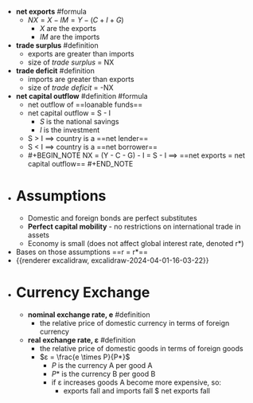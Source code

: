- **net exports** #formula
	- $NX = X - IM = Y - (C + I + G)$
		- *X* are the exports
		- *IM* are the imports
- **trade surplus** #definition
	- exports are greater than imports
	- size of *trade surplus* = NX
- **trade deficit** #definition
	- imports are greater than exports
	- size of *trade deficit* = -NX
- **net capital outflow** #definition #formula
	- net outflow of ==loanable funds==
	- net capital outflow = S - I
		- *S* is the national savings
		- *I* is the investment
	- S > I $\implies$ country is a ==net lender==
	- S < I $\implies$ country is a ==net borrower==
	- #+BEGIN_NOTE
	  NX = (Y - C - G) - I = S - I
	  $\implies$ ==net exports = net capital outflow==
	  #+END_NOTE
- # Assumptions
	- Domestic and foreign bonds are perfect substitutes
	- **Perfect capital mobility** - no restrictions on international trade in assets
	- Economy is small (does not affect global interest rate, denoted r*)
- Bases on those assumptions ==r = r*==
- {{renderer excalidraw, excalidraw-2024-04-01-16-03-22}}
- # Currency Exchange
	- **nominal exchange rate, e** #definition
		- the relative price of domestic currency in terms of foreign currency
	- **real exchange rate, ε** #definition
		- the relative price of domestic goods in terms of foreign goods
		- $ε = \frac{e \times P}{P*}$
			- *P* is the currency A per good A
			- *P** is the currency B per good B
			- if ε increases goods A become more expensive, so:
				- exports fall and imports fall $ net exports fall